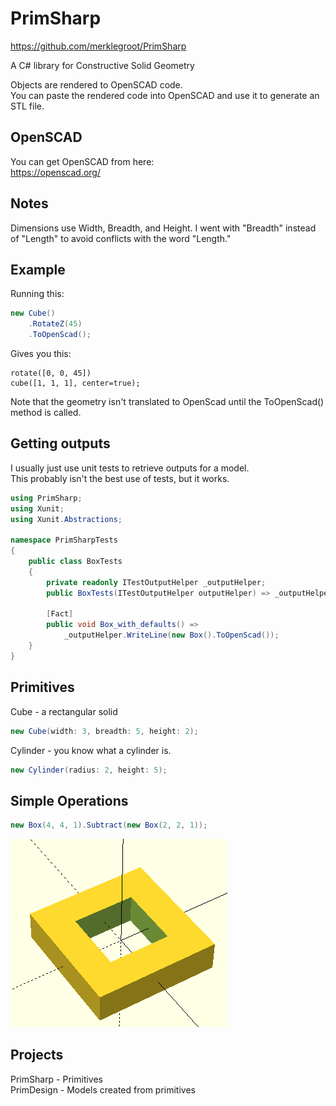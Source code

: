 # PrimSharp

<https://github.com/merklegroot/PrimSharp>  

A C# library for Constructive Solid Geometry  

Objects are rendered to OpenSCAD code.  
You can paste the rendered code into OpenSCAD and use it to generate an STL file.  

## OpenSCAD

You can get OpenSCAD from here:  
<https://openscad.org/>

## Notes

Dimensions use Width, Breadth, and Height.
I went with "Breadth" instead of "Length" to avoid conflicts with the word "Length."

## Example

Running this: 

``` csharp
new Cube()
    .RotateZ(45)
    .ToOpenScad();
```

Gives you this: 

``` openscad
rotate([0, 0, 45])
cube([1, 1, 1], center=true);
```

Note that the geometry isn't translated to OpenScad until the ToOpenScad() method is called.

## Getting outputs

I usually just use unit tests to retrieve outputs for a model.  
This probably isn't the best use of tests, but it works.

``` csharp
using PrimSharp;
using Xunit;
using Xunit.Abstractions;

namespace PrimSharpTests
{
    public class BoxTests
    {
        private readonly ITestOutputHelper _outputHelper;
        public BoxTests(ITestOutputHelper outputHelper) => _outputHelper = outputHelper;

        [Fact]
        public void Box_with_defaults() =>
            _outputHelper.WriteLine(new Box().ToOpenScad());   
    }
}
```

## Primitives

Cube - a rectangular solid

``` csharp
new Cube(width: 3, breadth: 5, height: 2);
```

Cylinder - you know what a cylinder is.

``` csharp
new Cylinder(radius: 2, height: 5);
```

## Simple Operations

``` csharp
new Box(4, 4, 1).Subtract(new Box(2, 2, 1));
```

![alt text](img/SolidCutoutExample.png)


## Projects

PrimSharp - Primitives  
PrimDesign - Models created from primitives  
